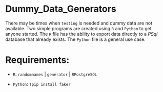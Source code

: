 # Dummy_Data_Generators

There may be times when `testing` is needed and dummy data are not available. Two simple programs are created using `R` and `Python` to get anyone started. The `R` file has the ability to export data directly to a *PSql* database that already exists. The `Python` file is a general use case. 

# Requirements: 

+  `R`: 
`randomnames` | `generator`  | `RPostgreSQL` 

+ `Python`: 
`!pip install faker`
